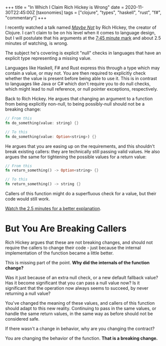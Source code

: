 +++
title = "In Which I Claim Rich Hickey is Wrong"
date = 2020-11-30T22:45:00Z
[taxonomies]
tags = ["clojure", "types", "haskell", "rust", "f#", "commentary"]
+++

I recently watched a talk named *[Maybe Not]([https://youtu.be/YR5WdGrpoug](https://youtu.be/YR5WdGrpoug?t=464))* by Rich HIckey, the creator of Clojure. I can't claim to be on his level when it comes to language design, but I will postulate that his arguments at the [7:45 minute mark]([https://youtu.be/YR5WdGrpoug?t=464](https://youtu.be/YR5WdGrpoug?t=464)) and about 2.5 minutes of watching, is wrong.

The subject he's covering is explicit "null" checks in languages that have an explicit type representing a missing value.

Languages like Haskell, F# and Rust express this through a type which may contain a value, or may not. You are then required to explicitly check whether the value is present before being able to use it. This is in contrast to languages like Java or C# which don't require you to do null checks, which might lead to null reference, or null pointer exceptions, respectively.

Back to Rich Hickey. He argues that changing an argument to a function from being explicitly non-null, to being possibly-null should not be a breaking change:

```rust
// From this
fn do_something(value: string) {}

// To this
fn do_something(value: Option<string>) {}
```

He argues that you are easing up on the requirements, and this shouldn't break existing callers: they are technically still passing valid values. He also argues the same for tightening the possible values for a return value:

```rust
// From this
fn return_something() -> Option<string> {}

// To this
fn return_something() -> string {}
```

Callers of this function might do a superfluous check for a value, but their code would still work.

[Watch the 2.5 minutes for a better explanation]([https://youtu.be/YR5WdGrpoug?t=464](https://youtu.be/YR5WdGrpoug?t=464)).

# But You Are Breaking Callers

Rich Hickey argues that these are not breaking changes, and should not require the callers to change their code - just because the internal implementation of the function became a little better.

This is missing part of the point. **Why did the internals of the function change?**

Was it just because of an extra null check, or a new default fallback value? Has it become significant that you can pass a null value now? Is it significant that the operation now always seems to succeed, by never returning a null value?

You've changed the meaning of these values, and callers of this function should adapt to this new reality. Continuing to pass in the same values, or handle the same return values, in the same way as before should not be considered safe.

If there wasn't a change in behavior, why are you changing the contract?

You are changing the behavior of the function. **That is a breaking change.**